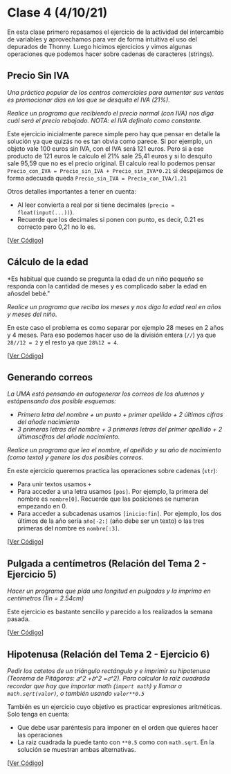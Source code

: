 # Clase 4 (4/10/21)

En esta clase primero repasamos el ejercicio de la actividad del intercambio de variables y aprovechamos para ver de forma intuitiva el uso del depurados de Thonny. Luego hicimos ejercicios y vimos algunas operaciones que podemos hacer sobre cadenas de caracteres (strings).

## Precio Sin IVA

*Una práctica popular de los centros comerciales para aumentar sus ventas es promocionar días en los que se desquita el IVA (21%).*

*Realice un programa que recibiendo el precio normal (con IVA) nos diga cuál será el precio rebajado. NOTA: el IVA defínalo como constante.*

Este ejercicio inicialmente parece simple pero hay que pensar en detalle la solución ya que quizás no es tan obvia como parece. Si por ejemplo, un objeto vale 100 euros sin IVA, con el IVA será 121 euros. Pero si a ese producto de 121 euros le calculo el 21% sale 25,41 euros y si lo desquito sale 95,59 que no es el precio original. El calculo real lo podemos pensar `Precio_con_IVA = Precio_sin_IVA + Precio_sin_IVA*0.21` si despejamos de forma adecuada queda `Precio_sin_IVA = Precio_con_IVA/1.21`

Otros detalles importantes a tener en cuenta:
* Al leer convierta a real por si tiene decimales (`precio = float(input(...))`).
* Recuerde que los decimales si ponen con punto, es decir, 0.21 es correcto pero 0,21 no lo es.

[[Ver Código](codigo/t2e05.siniva.py)]

## Cálculo de la edad
*Es habitual que cuando se pregunta la edad de un niño pequeño se responda con la cantidad de meses y es complicado saber la edad en añosdel bebé."

*Realice un programa que reciba los meses y nos diga la edad real en años y meses del niño.*

En este caso el problema es como separar por ejemplo 28 meses en 2 años y 4 meses. Para eso podemos hacer uso de la división entera (`//`) ya que `28//12 = 2` y el resto ya que  `28%12 = 4`.

[[Ver Código](codigo/t2e06.calculo_edad.py)]

## Generando correos
*La UMA está pensando en autogenerar los correos de los alumnos y estápensando dos posible esquemas:*

* *Primera letra del nombre + un punto + primer apellido + 2 últimas cifras del añode nacimiento*
* *3 primeras letras del nombre + 3 primeras letras del primer apellido + 2 últimascifras del añode nacimiento.*

*Realice un programa que lea el nombre, el apellido y su año de nacimiento (como texto) y genere los dos posibles correos.*

En este ejercicio queremos practica las operaciones sobre cadenas (`str`):
* Para unir textos usamos `+`
* Para acceder a una letra usamos `[pos]`. Por ejemplo, la primera del nombre es `nombre[0]`. Recuerde que las posiciones se numeran empezando en 0.
* Para acceder a subcadenas usamos `[inicio:fin]`. Por ejemplo, los dos últimos de la año sería `año[-2:]` (año debe ser un texto) o las tres primeras del nombre es `nombre[:3]`. 

[[Ver Código](codigo/t2e07.correos.py)]

## Pulgada a centímetros (Relación del Tema 2 - Ejercicio 5)
*Hacer  un  programa  que  pida  una  longitud  en  pulgadas  y  la  imprima  en  centímetros  (1in  =  2.54cm)*

Este ejercicio es bastante sencillo y parecido a los realizados la semana pasada.
 
[[Ver Código](relacion/t2e05.inch2cm.py)]

## Hipotenusa (Relación del Tema 2 - Ejercicio 6)
*Pedir  los  catetos  de  un  triángulo  rectángulo  y  e  imprimir  su  hipotenusa  (Teorema  de Pitágoras: 𝑎^2 +𝑏^2 =𝑐^2). Para calcular la raíz cuadrada recordar que hay que importar math (`import math`) y llamar a `math.sqrt(valor)`, o también usando `valor**0.5`*

También es un ejercicio cuyo objetivo es practicar expresiones aritméticas. Solo tenga en cuenta:
* Que debe usar paréntesis para imponer en el orden que quieres hacer las operaciones
* La raiz cuadrada la puede tanto con `**0.5` como con `math.sqrt`. En la solución se muestran ambas alternativas.

[[Ver Código](relacion/t2e06.hipotenusa.py)]
